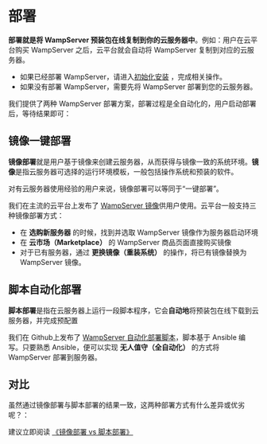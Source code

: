 # 部署

**部署就是将 WampServer 预装包在线复制到你的云服务器中**。例如：用户在云平台购买 WampServer 之后，云平台就会自动将 WampServer 复制到对应的云服务器。

- 如果已经部署 WampServer，请进入[初始化安装](/zh/stack-installation.md) ，完成相关操作。
- 如果没有部署 WampServer，需要先将 WampServer 部署到您的云服务器。

我们提供了两种 WampServer 部署方案，部署过程是全自动化的，用户启动部署后，等待结果即可：

## 镜像一键部署

**镜像部署**就是用户基于镜像来创建云服务器，从而获得与镜像一致的系统环境。**镜像**是指云服务器可选择的运行环境模板，一般包括操作系统和预装的软件。

对有云服务器使用经验的用户来说，镜像部署可以等同于“一键部署”。

我们在主流的云平台上发布了 [WampServer 镜像](https://apps.websoft9.com/wampserver)供用户使用。云平台一般支持三种镜像部署方式：

* 在 **选购新服务器** 的时候，找到并选取 WampServer 镜像作为服务器启动环境
* 在 **云市场（Marketplace）**  的 WampServer 商品页面直接购买镜像
* 对于已有服务器，通过 **更换镜像（重装系统）** 的操作，将已有镜像替换为 WampServer 镜像。

## 脚本自动化部署

**脚本部署**是指在云服务器上运行一段脚本程序，它会**自动地**将预装包在线下载到云服务器，并完成预配置

我们在 Github上发布了 [WampServer 自动化部署脚本](https://github.com/Websoft9/ansible-wampserver)，脚本基于 Ansible 编写。只要熟悉 Ansible，便可以实现 **无人值守（全自动化）** 的方式将 WampServer 部署到服务器。

## 对比

虽然通过镜像部署与脚本部署的结果一致，这两种部署方式有什么差异或优劣呢？：

建议立即阅读 [《镜像部署 vs 脚本部署》](https://support.websoft9.com/docs/faq/zh/bz-product.html#镜像部署-vs-脚本部署)
